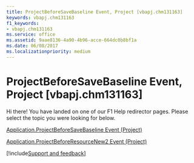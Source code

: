 ```yaml
---
title: ProjectBeforeSaveBaseline Event, Project [vbapj.chm131163]
keywords: vbapj.chm131163
f1_keywords:
- vbapj.chm131163
ms.service: office
ms.assetid: 9aae8136-4a90-4b96-acce-664dc0b8bf1a
ms.date: 06/08/2017
ms.localizationpriority: medium
---
```



# ProjectBeforeSaveBaseline Event, Project [vbapj.chm131163]

Hi there! You have landed on one of our F1 Help redirector pages. Please select the topic you were looking for below.

[Application.ProjectBeforeSaveBaseline Event (Project)](https://msdn.microsoft.com/library/bcdd2134-03dd-e26d-66db-095bda6a7162%28Office.15%29.aspx)

[Application.ProjectBeforeResourceNew2 Event (Project)](https://msdn.microsoft.com/library/24c28eac-946b-80fb-5dcb-8b9ef499b547%28Office.15%29.aspx)

[!include[Support and feedback](~/includes/feedback-boilerplate.md)]